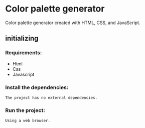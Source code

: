 # Color palette generator

Color palette generator created with HTML, CSS, and JavaScript.

## initializing

### Requirements:

  - Html
  - Css
  - Javascript

### Install the dependencies:

    The project has no external dependencies.

### Run the project:
    Using a web browser.
